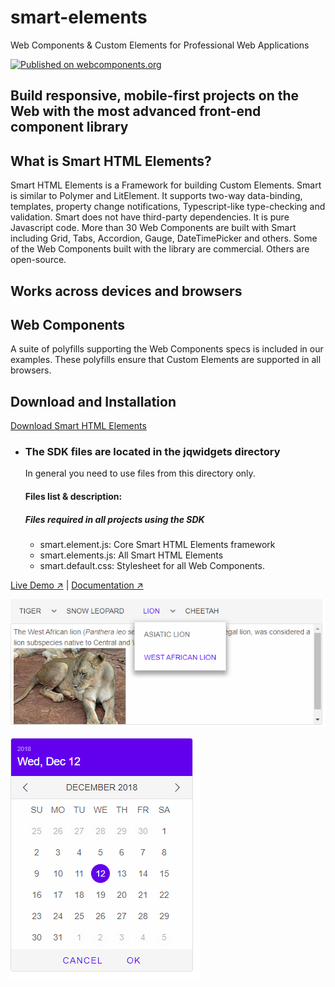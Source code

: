 # smart-elements
Web Components &amp; Custom Elements for Professional Web Applications

[![Published on webcomponents.org](https://img.shields.io/badge/webcomponents.org-published-blue.svg)](https://www.webcomponents.org/collection/HTMLElements/smarthtmlelements-core)


Build responsive, mobile-first projects on the Web with the most advanced front-end component library
-----------------------------------------------------------------------------------------------------

What is Smart HTML Elements?
----------------------------

Smart HTML Elements is a Framework for building  Custom Elements. Smart is similar to Polymer and LitElement. It supports two-way data-binding, templates, property change notifications, Typescript-like type-checking and validation.
Smart does not have third-party dependencies. It is pure Javascript code. More than 30 Web Components are built with Smart including Grid, Tabs, Accordion, Gauge, DateTimePicker and others. Some of the Web Components built with the library are commercial. Others are open-source.

Works across devices and browsers
---------------------------------
  

Web Components
--------------

A suite of polyfills supporting the Web Components specs is included in our examples. These polyfills ensure that Custom Elements are supported in all browsers.  
  

Download and Installation
-------------------------

[Download Smart HTML Elements](https://www.htmlelements.com/download/)

*   ### The SDK files are located in the jqwidgets directory
    
    In general you need to use files from this directory only.  
    
    #### Files list & description:
    
    ##### Files required in all projects using the SDK
    
    *   smart.element.js: Core Smart HTML Elements framework
    *   smart.elements.js: All Smart HTML Elements
    *   smart.default.css: Stylesheet for all Web Components.
    
    
[Live Demo ↗](https://htmlelements.com/demos//)
|
[Documentation ↗](https://www.htmlelements.com/docs/)
    
    

[<img src="https://raw.githubusercontent.com/htmlelements/smart-elements/master/smart-tabs.png" alt="Screenshot of smart-tabs, using the Material theme">](https://htmlelements.com/demos/tabs/)

[<img src="https://raw.githubusercontent.com/htmlelements/smart-elements/master/smart-calendar.png" alt="Screenshot of smart-calendar, using the Material theme">](https://htmlelements.com/demos/calendar/)


   
